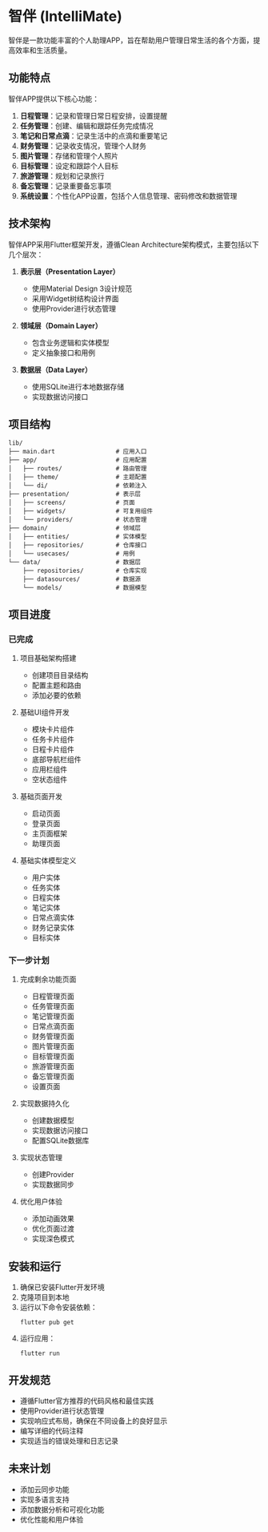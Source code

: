 # 智伴 (IntelliMate)

智伴是一款功能丰富的个人助理APP，旨在帮助用户管理日常生活的各个方面，提高效率和生活质量。

## 功能特点

智伴APP提供以下核心功能：

1. **日程管理**：记录和管理日常日程安排，设置提醒
2. **任务管理**：创建、编辑和跟踪任务完成情况
3. **笔记和日常点滴**：记录生活中的点滴和重要笔记
4. **财务管理**：记录收支情况，管理个人财务
5. **图片管理**：存储和管理个人照片
6. **目标管理**：设定和跟踪个人目标
7. **旅游管理**：规划和记录旅行
8. **备忘管理**：记录重要备忘事项
9. **系统设置**：个性化APP设置，包括个人信息管理、密码修改和数据管理

## 技术架构

智伴APP采用Flutter框架开发，遵循Clean Architecture架构模式，主要包括以下几个层次：

1. **表示层（Presentation Layer）**
   - 使用Material Design 3设计规范
   - 采用Widget树结构设计界面
   - 使用Provider进行状态管理

2. **领域层（Domain Layer）**
   - 包含业务逻辑和实体模型
   - 定义抽象接口和用例

3. **数据层（Data Layer）**
   - 使用SQLite进行本地数据存储
   - 实现数据访问接口

## 项目结构

```
lib/
├── main.dart                 # 应用入口
├── app/                      # 应用配置
│   ├── routes/               # 路由管理
│   ├── theme/                # 主题配置
│   └── di/                   # 依赖注入
├── presentation/             # 表示层
│   ├── screens/              # 页面
│   ├── widgets/              # 可复用组件
│   └── providers/            # 状态管理
├── domain/                   # 领域层
│   ├── entities/             # 实体模型
│   ├── repositories/         # 仓库接口
│   └── usecases/             # 用例
└── data/                     # 数据层
    ├── repositories/         # 仓库实现
    ├── datasources/          # 数据源
    └── models/               # 数据模型
```

## 项目进度

### 已完成

1. 项目基础架构搭建
   - 创建项目目录结构
   - 配置主题和路由
   - 添加必要的依赖

2. 基础UI组件开发
   - 模块卡片组件
   - 任务卡片组件
   - 日程卡片组件
   - 底部导航栏组件
   - 应用栏组件
   - 空状态组件

3. 基础页面开发
   - 启动页面
   - 登录页面
   - 主页面框架
   - 助理页面

4. 基础实体模型定义
   - 用户实体
   - 任务实体
   - 日程实体
   - 笔记实体
   - 日常点滴实体
   - 财务记录实体
   - 目标实体

### 下一步计划

1. 完成剩余功能页面
   - 日程管理页面
   - 任务管理页面
   - 笔记管理页面
   - 日常点滴页面
   - 财务管理页面
   - 图片管理页面
   - 目标管理页面
   - 旅游管理页面
   - 备忘管理页面
   - 设置页面

2. 实现数据持久化
   - 创建数据模型
   - 实现数据访问接口
   - 配置SQLite数据库

3. 实现状态管理
   - 创建Provider
   - 实现数据同步

4. 优化用户体验
   - 添加动画效果
   - 优化页面过渡
   - 实现深色模式

## 安装和运行

1. 确保已安装Flutter开发环境
2. 克隆项目到本地
3. 运行以下命令安装依赖：
   ```
   flutter pub get
   ```
4. 运行应用：
   ```
   flutter run
   ```

## 开发规范

- 遵循Flutter官方推荐的代码风格和最佳实践
- 使用Provider进行状态管理
- 实现响应式布局，确保在不同设备上的良好显示
- 编写详细的代码注释
- 实现适当的错误处理和日志记录

## 未来计划

- 添加云同步功能
- 实现多语言支持
- 添加数据分析和可视化功能
- 优化性能和用户体验
